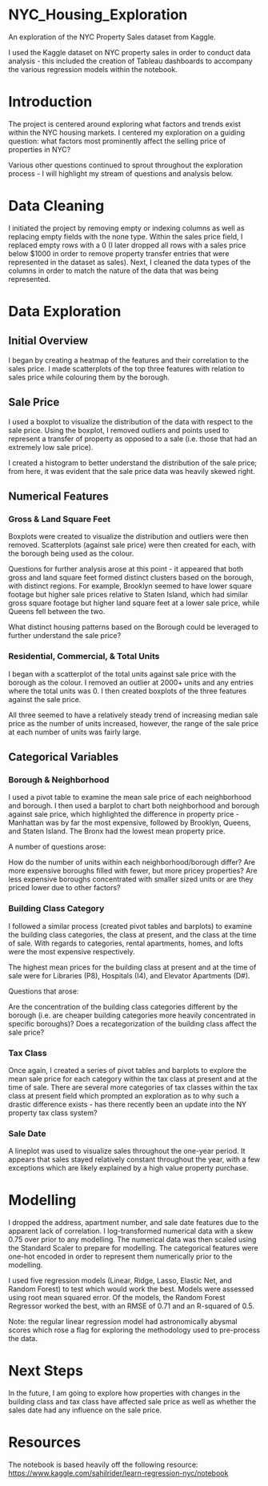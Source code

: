 # NYC_Housing_Exploration
An exploration of the NYC Property Sales dataset from Kaggle. 

I used the Kaggle dataset on NYC property sales in order to conduct data analysis - this included the creation of Tableau dashboards to accompany the various regression models within the notebook. 

# Introduction

The project is centered around exploring what factors and trends exist within the NYC housing markets. I centered my exploration on a guiding question: what factors most prominently affect the selling price of properties in NYC?

Various other questions continued to sprout throughout the exploration process - I will highlight my stream of questions and analysis below.

# Data Cleaning

I initiated the project by removing empty or indexing columns as well as replacing empty fields with the none type. Within the sales price field, I replaced empty rows with a 0 (I later dropped all rows with a sales price below $1000 in order to remove property transfer entries that were represented in the dataset as sales). Next, I cleaned the data types of the columns in order to match the nature of the data that was being represented.

# Data Exploration
## Initial Overview

I began by creating a heatmap of the features and their correlation to the sales price. I made scatterplots of the top three features with relation to sales price while colouring them by the borough. 

## Sale Price

I used a boxplot to visualize the distribution of the data with respect to the sale price. Using the boxplot, I removed outliers and points used to represent a transfer of property as opposed to a sale (i.e. those that had an extremely low sale price). 

I created a histogram to better understand the distribution of the sale price; from here, it was evident that the sale price data was heavily skewed right.

## Numerical Features
### Gross & Land Square Feet

Boxplots were created to visualize the distribution and outliers were then removed. Scatterplots (against sale price) were then created for each, with the borough being used as the colour. 

Questions for further analysis arose at this point - it appeared that both gross and land square feet formed distinct clusters based on the borough, with distinct regions. For example, Brooklyn seemed to have lower square footage but higher sale prices relative to Staten Island, which had similar gross square footage but higher land square feet at a lower sale price, while Queens fell between the two. 

What distinct housing patterns based on the Borough could be leveraged to further understand the sale price?

### Residential, Commercial, & Total Units

I began with a scatterplot of the total units against sale price with the borough as the colour. I removed an outlier at 2000+ units and any entries where the total units was 0. I then created boxplots of the three features against the sale price. 

All three seemed to have a relatively steady trend of increasing median sale price as the number of units increased, however, the range of the sale price at each number of units was fairly large. 

## Categorical Variables
### Borough & Neighborhood

I used a pivot table to examine the mean sale price of each neighborhood and borough. I then used a barplot to chart both neighborhood and borough against sale price, which highlighted the difference in property price - Manhattan was by far the most expensive, followed by Brooklyn, Queens, and Staten Island. The Bronx had the lowest mean property price. 

A number of questions arose:

How do the number of units within each neighborhood/borough differ? Are more expensive boroughs filled with fewer, but more pricey properties? Are less expensive boroughs concentrated with smaller sized units or are they priced lower due to other factors?

### Building Class Category

I followed a similar process (created pivot tables and barplots) to examine the building class categories, the class at present, and the class at the time of sale. With regards to categories, rental apartments, homes, and lofts were the most expensive respectively.

The highest mean prices for the building class at present and at the time of sale were for Libraries (P8), Hospitals (I4), and Elevator Apartments (D#).

Questions that arose:

Are the concentration of the building class categories different by the borough (i.e. are cheaper building categories more heavily concentrated in specific boroughs)? Does a recategorization of the building class affect the sale price?

### Tax Class 

Once again, I created a series of pivot tables and barplots to explore the mean sale price for each category within the tax class at present and at the time of sale. There are several more categories of tax classes within the tax class at present field which prompted an exploration as to why such a drastic difference exists - has there recently been an update into the NY property tax class system?

### Sale Date

A lineplot was used to visualize sales throughout the one-year period. It appears that sales stayed relatively constant throughout the year, with a few exceptions which are likely explained by a high value property purchase.

# Modelling

I dropped the address, apartment number, and sale date features due to the apparent lack of correlation.  I log-transformed numerical data with a skew 0.75 over prior to any modelling. The numerical data was then scaled using the Standard Scaler to prepare for modelling. The categorical features were one-hot encoded in order to represent them numerically prior to the modelling. 

I used five regression models (Linear, Ridge, Lasso, Elastic Net, and Random Forest) to test which would work the best. Models were assessed using root mean squared error. Of the models, the Random Forest Regressor worked the best, with an RMSE of 0.71 and an R-squared of 0.5. 

Note: the regular linear regression model had astronomically abysmal scores which rose a flag for exploring the methodology used to pre-process the data. 

# Next Steps

In the future, I am going to explore how properties with changes in the building class and tax class have affected sale price as well as whether the sales date had any influence on the sale price.

# Resources
The notebook is based heavily off the following resource: https://www.kaggle.com/sahilrider/learn-regression-nyc/notebook
